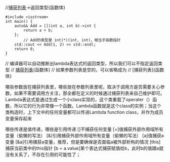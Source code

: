 //[捕获列表](参数列表)->返回类型{函数体}
```
#include <iostream>
int main() {
	auto&& Add = [](int a, int b)->int {
		return a + b;
	};
        // Add的类型是 int(*)(int, int)，相当于函数指针
	std::cout << Add(1, 2) << std::endl;
	return 0;
}
```
// 编译器可以自动推断出lambda表达式的返回类型，所以我们可以不指定返回类型
// [捕获列表](参数列表){函数体}
// 如果参数列表是空的，可以省略成为
// [捕获列表]{函数体}

哪些参数放在捕获列表里，哪些放在参数列表里呢，取决于调用方是否需要关心参数，如果不需要调用方关注，那全都在定义的时候通过捕获列表来自己维护即可。
Lambda表达式是通过生成一个小class实现的，这个类重载了operater（）函数，所以它的行为非常像一个函数。Lambda函数就是这个class的实例；当这个类构造时，上下文中的任何变量都可以传进Lambda function class，并作为成员变量保存起来

哪些传递是值传递，哪些是引用传递
[]不捕获任何变量
[=]值捕获外部作用域所有变量（偷懒的写法）
[&]引用捕获外部作用域所有变量（偷懒的写法）
[a]值捕获a变量
[&a]引用捕获a变量，推荐，但是要确保是否面临a被外部析构的情况
[this]捕获当前类中的this指针
[b = a.value]某个表达式捕获赋值给b，此时b的值跟a就没有关系了，不存在引用的可能性了；